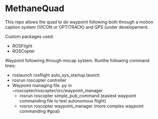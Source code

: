 # MethaneQuad


This repo allows the quad to do waypoint following both through a motion caption system (VICON or OPTITRACK) and GPS (under developement.

Custom packages used:
- ROSFlight
- ROSCopter

Waypoint followimg through mocap system. Runthe following command lines:
- roslaunch rosflight auto_sys_startup.launch
- rosrun roscopter controller
- Waypoint managing file .py in ~roscopter/roscopter/src/waypoint_manager
  + rosrun roscopter simple_pub_command (easiest waypoint commanding file to test autonomous flight)
  + rosrun roscopter waypoint_manager (more complex waypoint commanding #goal)
